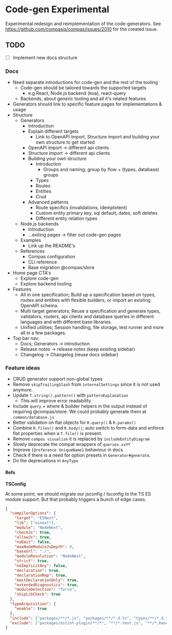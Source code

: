 # Code-gen Experimental

Experimental redesign and reimplementation of the code-generators. See
https://github.com/compasjs/compas/issues/2010 for the created issue.

## TODO

- [ ] Implement new docs structure

### Docs

- Need separate introductions for code-gen and the rest of the tooling
  - Code-gen should be tailored towards the supported targets
    - e.g React, Node.js backend (koa), react-query
  - Backends, about generic tooling and all it's related features
- Generators should link to specific feature pages for implementations & usage
- Structure
  - Generators
    - Introduction
    - Explain different targets
      - Link to OpenAPI import, Structure import and building your own structure
        to get started
    - OpenAPI import -> different api clients
    - Structure import -> different api clients
    - Building your own structure
      - Introduction
        - Groups and naming; group by flow + (types, database) groups
      - Types
      - Routes
      - Entities
      - Crud
    - Advanced patterns
      - Route specifics (invalidations, idemptotent)
      - Custom entity primary key, sql default, dates, soft deletes
      - Different entity relation types
  - Node.js backends
    - Introduction
    - ...exiting pages -> filter out code-gen pages
  - Examples
    - Link up the README's
  - References
    - Compas configuration
    - CLI reference
    - Base migration @compas/store
- Home page CTA's
  - Explore code-gen
  - Explore backend tooling
- Features
  - All in one specification; Build up a specification based on types, routes
    and entities with flexible builders, or import an existing OpenAPI schema.
  - Multi target generators; Reuse a specification and generate types,
    validators, routers, api clients and database queries in different languages
    and with different base libraries.
  - Unified utilities; Session handling, file storage, test runner and more all
    in a few packages.
- Top bar nav;
  - Docs; Generators -> introduction
  - Release notes -> release notes (keep existing sidebar)
  - Changelog -> Changelog (reuse docs sidebar)

### Feature ideas

- CRUD generator support non-global types
- Remove `skipTrailingSlash` from `internalSettings` since it is not used
  anymore.
- Update `T.string().pattern()` with `patternExplanation`
  - This will improve error readability
- Include `query` + where & builder helpers in the output instead of requiring
  @compas/store. We could probably generate them at `common/database.js`
- Better validation on flat objects for `R.query()` & `R.params()`
- Combine `R.files()` and `R.body()`; auto switch to form-data and enforce flat
  properties when a `T.file()` is present.
- Remove `compas visualise` it is replaced by `includeEntityDiagram`
- Slowly deprecate the compat wrappers of `queriex.xxYY`
- Improve `{@reference UniqueName}` behaviour in docs
- Check if there is a need for option presets in `Generator#generate`.
- Do the deprecations in `AnyType`

#### Refs

**TSConfig**

At some point, we should migrate our jsconfig / tsconfig to the TS ES module
support. But that probably triggers a bunch of edge cases.

```json
{
  "compilerOptions": {
    "target": "ESNext",
    "lib": ["esnext"],
    "module": "NodeNext",
    "checkJs": true,
    "allowJs": true,
    "noEmit": false,
    "maxNodeModuleJsDepth": 0,
    "baseUrl": "./",
    "moduleResolution": "NodeNext",
    "strict": true,
    "noImplicitAny": false,
    "declaration": true,
    "declarationMap": true,
    "emitDeclarationOnly": true,
    "extendedDiagnostics": true,
    "moduleDetection": "force",
    "skipLibCheck": true
  },
  "typeAcquisition": {
    "enable": true
  },
  "include": ["packages/**/*.js", "packages/**/*.d.ts", "types/**/*.d.ts"],
  "exclude": ["packages/eslint-plugin/**/*", "**/*.test.js", "**/*.bench.js"]
}
```
